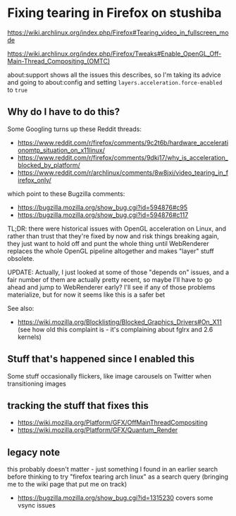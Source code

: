 # Fixing tearing in Firefox on stushiba

https://wiki.archlinux.org/index.php/Firefox#Tearing_video_in_fullscreen_mode

https://wiki.archlinux.org/index.php/Firefox/Tweaks#Enable_OpenGL_Off-Main-Thread_Compositing_(OMTC)

about:support shows all the issues this describes, so I'm taking its advice and going to about:config and setting `layers.acceleration.force-enabled` to `true`

## Why do I have to do this?

Some Googling turns up these Reddit threads:

- https://www.reddit.com/r/firefox/comments/9c2t6b/hardware_accelerationomtp_situation_on_x11linux/
- https://www.reddit.com/r/firefox/comments/9dkj17/why_is_acceleration_blocked_by_platform/
- https://www.reddit.com/r/archlinux/comments/8w8jxi/video_tearing_in_firefox_only/

which point to these Bugzilla comments:

- https://bugzilla.mozilla.org/show_bug.cgi?id=594876#c95
- https://bugzilla.mozilla.org/show_bug.cgi?id=594876#c117

TL;DR: there were historical issues with OpenGL acceleration on Linux, and rather than trust that they're fixed by now and risk things breaking again, they just want to hold off and punt the whole thing until WebRenderer replaces the whole OpenGL pipeline altogether and makes "layer" stuff obsolete.

UPDATE: Actually, I just looked at some of those "depends on" issues, and a fair number of them are actually pretty recent, so maybe I'll have to go ahead and jump to WebRenderer early? I'll see if any of those problems materialize, but for now it seems like this is a safer bet

See also:

- https://wiki.mozilla.org/Blocklisting/Blocked_Graphics_Drivers#On_X11 (see how old this complaint is - it's complaining about fglrx and 2.6 kernels)

## Stuff that's happened since I enabled this

Some stuff occasionally flickers, like image carousels on Twitter when transitioning images

## tracking the stuff that fixes this

- https://wiki.mozilla.org/Platform/GFX/OffMainThreadCompositing
- https://wiki.mozilla.org/Platform/GFX/Quantum_Render

## legacy note

this probably doesn't matter - just something I found in an earlier search before thinking to try "firefox tearing arch linux" as a search query (bringing me to the wiki page that put me on track)

- https://bugzilla.mozilla.org/show_bug.cgi?id=1315230 covers some vsync issues
